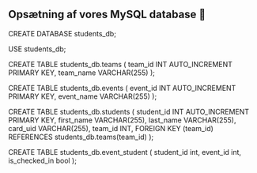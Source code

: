 ## Opsætning af vores MySQL database 👋

CREATE DATABASE students_db;

USE students_db;

CREATE TABLE students_db.teams (
team_id INT AUTO_INCREMENT PRIMARY KEY,
team_name VARCHAR(255)
);

CREATE TABLE students_db.events (
event_id INT AUTO_INCREMENT PRIMARY KEY,
event_name VARCHAR(255)
);

CREATE TABLE students_db.students (
student_id INT AUTO_INCREMENT PRIMARY KEY,
first_name VARCHAR(255),
last_name VARCHAR(255),
card_uid VARCHAR(255),
team_id INT,
FOREIGN KEY (team_id) REFERENCES students_db.teams(team_id)
);

CREATE TABLE students_db.event_student (
student_id int,
event_id int,
is_checked_in bool
);

